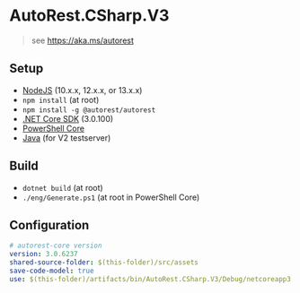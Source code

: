 # AutoRest.CSharp.V3
> see https://aka.ms/autorest

## Setup
- [NodeJS](https://nodejs.org/en/) (10.x.x, 12.x.x, or 13.x.x)
- `npm install` (at root)
- `npm install -g @autorest/autorest`
- [.NET Core SDK](https://dotnet.microsoft.com/download/dotnet-core/3.0) (3.0.100)
- [PowerShell Core](https://github.com/PowerShell/PowerShell/releases/latest)
- [Java](https://www.java.com/en/download/) (for V2 testserver)

## Build
- `dotnet build` (at root)
- `./eng/Generate.ps1` (at root in PowerShell Core)

## Configuration
```yaml
# autorest-core version
version: 3.0.6237
shared-source-folder: $(this-folder)/src/assets
save-code-model: true
use: $(this-folder)/artifacts/bin/AutoRest.CSharp.V3/Debug/netcoreapp3.0/
```
